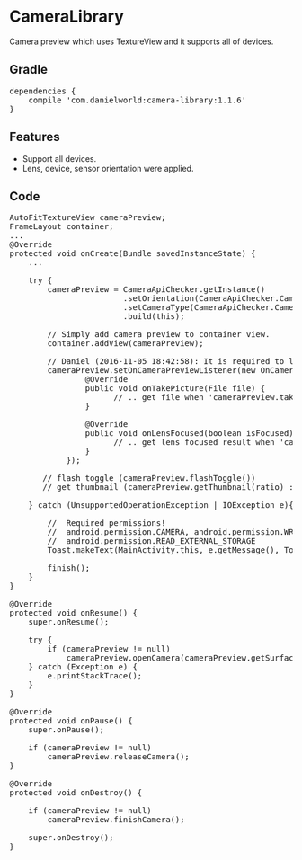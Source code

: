 # CameraLibrary

Camera preview which uses TextureView and it supports all of devices.

## Gradle

<pre>
dependencies {
    compile 'com.danielworld:camera-library:1.1.6'
}
</pre>

## Features

- Support all devices.
- Lens, device, sensor orientation were applied.

## Code

<pre>
AutoFitTextureView cameraPreview;
FrameLayout container;
...
@Override
protected void onCreate(Bundle savedInstanceState) {
    ...
    
    try {
        cameraPreview = CameraApiChecker.getInstance()
                        .setOrientation(CameraApiChecker.CameraOrientation.Landscape)
                        .setCameraType(CameraApiChecker.CameraType.CAMERA_FACING_FRONT)
                        .build(this);

        // Simply add camera preview to container view.               
        container.addView(cameraPreview);

        // Daniel (2016-11-05 18:42:58): It is required to listen taking a picture event, and auto-focus event.
        cameraPreview.setOnCameraPreviewListener(new OnCameraPreviewListener() {
                @Override
                public void onTakePicture(File file) {
                      // .. get file when 'cameraPreview.takePicture()' was invoked!
                }

                @Override
                public void onLensFocused(boolean isFocused) {
                      // .. get lens focused result when 'cameraPreview.autoFocus()' was invoked!
                }
            });
            
       // flash toggle (cameraPreview.flashToggle())
       // get thumbnail (cameraPreview.getThumbnail(ratio) : from 0.01f ~ 1.0f)
        
    } catch (UnsupportedOperationException | IOException e){
        
        //  Required permissions!
        //  android.permission.CAMERA, android.permission.WRITE_EXTERNAL_STORAGE
        //  android.permission.READ_EXTERNAL_STORAGE
        Toast.makeText(MainActivity.this, e.getMessage(), Toast.LENGTH_SHORT).show();

        finish();
    }
}

@Override
protected void onResume() {
    super.onResume();

    try {
        if (cameraPreview != null)
            cameraPreview.openCamera(cameraPreview.getSurfaceTexture(), cameraPreview.getWidth(), cameraPreview.getHeight());
    } catch (Exception e) {
        e.printStackTrace();
    }
}

@Override
protected void onPause() {
    super.onPause();

    if (cameraPreview != null)
        cameraPreview.releaseCamera();
}

@Override
protected void onDestroy() {

    if (cameraPreview != null)
        cameraPreview.finishCamera();

    super.onDestroy();
}
</pre>
